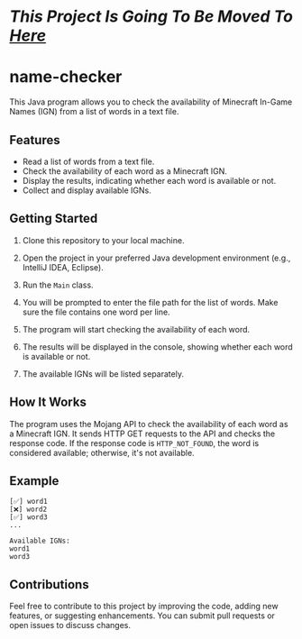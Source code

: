 # *This Project Is Going To Be Moved To [Here](https://github.com/RTX4O9O/NameCheckerV2)*
# name-checker

This Java program allows you to check the availability of Minecraft In-Game Names (IGN) from a list of words in a text file.

## Features

- Read a list of words from a text file.
- Check the availability of each word as a Minecraft IGN.
- Display the results, indicating whether each word is available or not.
- Collect and display available IGNs.

## Getting Started

1. Clone this repository to your local machine.

2. Open the project in your preferred Java development environment (e.g., IntelliJ IDEA, Eclipse).

3. Run the `Main` class.

4. You will be prompted to enter the file path for the list of words. Make sure the file contains one word per line.

5. The program will start checking the availability of each word.

6. The results will be displayed in the console, showing whether each word is available or not.

7. The available IGNs will be listed separately.

## How It Works

The program uses the Mojang API to check the availability of each word as a Minecraft IGN. It sends HTTP GET requests to the API and checks the response code. If the response code is `HTTP_NOT_FOUND`, the word is considered available; otherwise, it's not available.

## Example

```
[✅] word1
[❌] word2
[✅] word3
...

Available IGNs:
word1
word3
```

## Contributions
Feel free to contribute to this project by improving the code, adding new features, or suggesting enhancements. You can submit pull requests or open issues to discuss changes.
